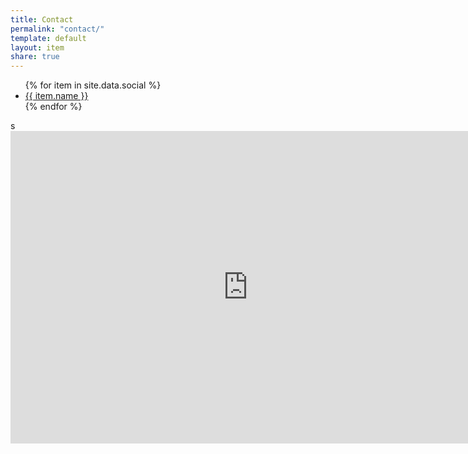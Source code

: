 ```yaml
---
title: Contact
permalink: "contact/"
template: default
layout: item
share: true
---
```


<ul class="grid-item">
  	{% for item in site.data.social %}
  		<li><a class="btn btn--block btn-primary--outline" href="{{ item.link }}" class="btn btn--block btn-primary--outline t-heading "><i class="fa {{ item.icon }}"> </i>
      		{{ item.name }}
    		</a>
    	</li>
  	{% endfor %}
</ul>
 s

<iframe src="https://docs.google.com/forms/d/e/1FAIpQLSe1pkpG80Qba0SxGlsnRdcBlICncnAf2DLdgXc46YjHENNkYg/viewform?embedded=true" width="760" height="500" frameborder="0" marginheight="0" marginwidth="0">Caricamento in corso...</iframe>